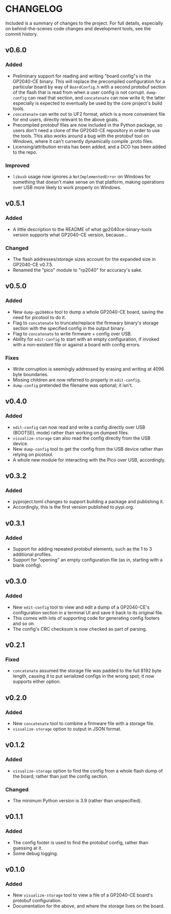 # CHANGELOG

Included is a summary of changes to the project. For full details, especially on behind-the-scenes code changes and
development tools, see the commit history.

## v0.6.0

### Added

* Preliminary support for reading and writing "board config"s in the GP2040-CE binary. This will replace the precompiled
  configuration for a particular board by way of `BoardConfig.h` with a second protobuf section of the flash that is
  read from when a user config is not corrupt. `dump-config` can read that section, and `concatenate` can now write it;
  the latter especially is expected to eventually be used by the core project's build tools.
* `concatenate` can write out to UF2 format, which is a more convenient file for end users, directly relevant to the
  above goals.
* Precompiled protobuf files are now included in the Python package, so users don't need a clone of the GP2040-CE
  repository in order to use the tools. This also works around a bug with the protobuf tool on Windows, where it can't
  currently dynamically compile .proto files.
* Licensing/attribution errata has been added, and a DCO has been added to the repo.

### Improved

* `libusb` usage now ignores a `NotImplementedError` on Windows for something that doesn't make sense on that platform,
  making operations over USB more likely to work properly on Windows.

## v0.5.1

### Added

* A little description to the README of what gp2040ce-binary-tools version supports what GP2040-CE version, because...

### Changed

* The flash addresses/storage sizes account for the expanded size in GP2040-CE v0.7.5.
* Renamed the "pico" module to "rp2040" for accuracy's sake.

## v0.5.0

### Added

* New `dump-gp2040ce` tool to dump a whole GP2040-CE board, saving the need for picotool to do it.
* Flag to `concatenate` to truncate/replace the firmwary binary's storage section with the specified config in the
  output binary.
* Flag to `concatenate` to write firmware + config over USB.
* Ability for `edit-config` to start with an empty configuration, if invoked with a non-existent file or against a board
  with config errors.

### Fixes

* Write corruption is seemingly addressed by erasing and writing at 4096 byte boundaries.
* Missing children are now referred to properly in `edit-config`.
* `dump-config` pretended the filename was optional; it isn't.

## v0.4.0

### Added

* `edit-config` can now read and write a config directly over USB (BOOTSEL mode) rather than working on dumped files.
* `visualize-storage` can also read the config directly from the USB device.
* New `dump-config` tool to get the config from the USB device rather than relying on picotool.
* A whole new module for interacting with the Pico over USB, accordingly.

## v0.3.2

### Added

* pyproject.toml changes to support building a package and publishing it.
* Accordingly, this is the first version published to pypi.org.

## v0.3.1

### Added

* Support for adding repeated protobuf elements, such as the 1 to 3 additional profiles.
* Support for "opening" an empty configuration file (as in, starting with a blank config).

## v0.3.0

### Added

* New `edit-config` tool to view and edit a dump of a GP2040-CE's configuration section in a terminal UI and save it back
  to its original file.
* This comes with lots of supporting code for generating config footers and so on.
* The config's CRC checksum is now checked as part of parsing.

## v0.2.1

### Fixed

* `concatenate` assumed the storage file was padded to the full 8192 byte length, causing it to put serialized configs
  in the wrong spot; it now supports either option.

## v0.2.0

### Added

* New `concatenate` tool to combine a firmware file with a storage file.
* `visualize-storage` option to output in JSON format.

## v0.1.2

### Added

* `visualize-storage` option to find the config from a whole flash dump of the board, rather than just the config section.

### Changed

* The minimum Python version is 3.9 (rather than unspecified).

## v0.1.1

### Added

* The config footer is used to find the protobuf config, rather than guessing at it.
* Some debug logging.

## v0.1.0

### Added

* New `visualize-storage` tool to view a file of a GP2040-CE board's protobuf configuration.
* Documentation for the above, and where the storage lives on the board.
